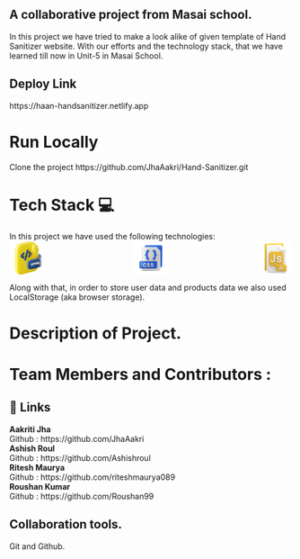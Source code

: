 <h2>A collaborative project from Masai school.</h2>

In this project we have tried to make a look alike of given template of Hand Sanitizer website. With our efforts and the technology stack, that we have learned till now in Unit-5 in Masai School.

<h2>Deploy Link</h2>
https://haan-handsanitizer.netlify.app

<h1>Run Locally</h1>
Clone the project
https://github.com/JhaAakri/Hand-Sanitizer.git

<h1>Tech Stack 💻</h1>
In this project we have used the following technologies:
<br>

<div style="display: flex; justify-content: space-between;">
    <img src="/tech/html.webp" alt="HTML" width="60" height="60">
    <img src="/tech/css.webp" alt="CSS" width="60" height="60">
    <img src="/tech/js.webp" alt="JavaScript" width="60" height="60">
</div>


Along with that, in order to store user data and products data we also used LocalStorage (aka browser storage).

<h1>Description of Project.</h1>


<h1>Team Members and Contributors :</h1>
<h2>🔗 Links</h2>
<b>Aakriti Jha</b><br>
Github : https://github.com/JhaAakri<br>
<b>Ashish Roul</b><br>
Github : https://github.com/Ashishroul<br>
<b>Ritesh Maurya</b><br>
Github : https://github.com/riteshmaurya089<br>
<b>Roushan Kumar</b><br>
Github : https://github.com/Roushan99


<h2>Collaboration tools.</h2>
Git and Github.